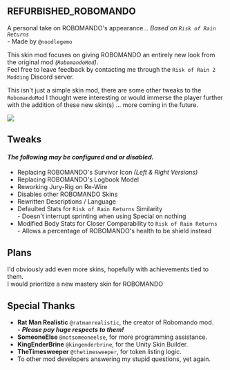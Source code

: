 ## REFURBISHED_ROBOMANDO

A personal take on ROBOMANDO's appearance... _Based on ``Risk of Rain Returns``_<br> - Made by ``@noodlegemo``

This skin mod focuses on giving ROBOMANDO an entirely new look from the original mod _(``RobomandoMod``)_.
<br>Feel free to leave feedback by contacting me through the ``Risk of Rain 2 Modding`` Discord server.

This isn't just a simple skin mod, there are some other tweaks to the ``RobomandoMod`` I thought were interesting or would immerse the player further with the addition of these new skin(s) ... more coming in the future.

![](https://github.com/elementGEMO/RefurbishedROBOMANDO/blob/master/GithubPreview/FullPreview.png?raw=true)

## Tweaks
#### _The following may be configured and or disabled._
- Replacing ROBOMANDO's Survivor Icon _(Left & Right Versions)_
- Replacing ROBOMANDO's Logbook Model
- Reworking Jury-Rig on Re-Wire
- Disables other ROBOMANDO Skins
- Rewritten Descriptions / Language
- Defaulted Stats for ``Risk of Rain Returns`` Similarity
<br>- Doesn't interrupt sprinting when using Special on nothing
- Modified Body Stats for Closer Comparability to ``Risk of Rain Returns``
<br>- Allows a percentage of ROBOMANDO's health to be shield instead

## Plans

I'd obviously add even more skins, hopefully with achievements tied to them.
<br>I would prioritize a new mastery skin for ROBOMANDO

## Special Thanks
- **Rat Man Realistic** ``@ratmanrealistic``, the creator of Robomando mod.
<br>- **_Please pay huge respects to them!_**
- **SomeoneElse** ``@notsomeoneelse``, for more programming assistance.
- **KingEnderBrine** ``@kingenderbrine``, for the Unity Skin Builder.
- **TheTimesweeper** ``@thetimesweeper``, for token listing logic.
- To other mod developers answering my stupid questions, yet again.
